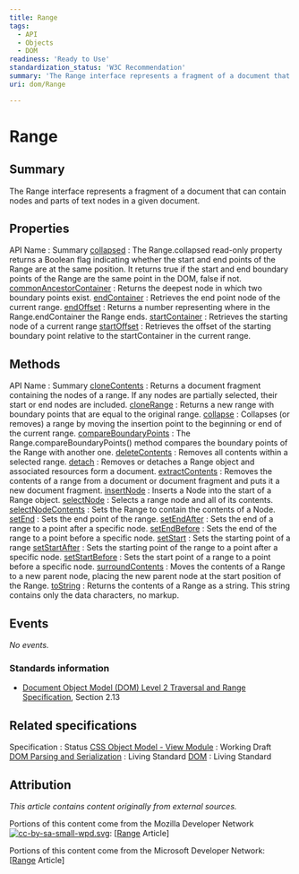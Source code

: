 ```yaml
---
title: Range
tags:
  - API
  - Objects
  - DOM
readiness: 'Ready to Use'
standardization_status: 'W3C Recommendation'
summary: 'The Range interface represents a fragment of a document that can contain nodes and parts of text nodes in a given document.'
uri: dom/Range

---
```

# Range

## Summary

The Range interface represents a fragment of a document that can contain nodes and parts of text nodes in a given document.

## Properties

API Name
:   Summary
[collapsed](/dom/Range/collapsed)
:   The Range.collapsed read-only property returns a Boolean flag indicating whether the start and end points of the Range are at the same position. It returns true if the start and end boundary points of the Range are the same point in the DOM, false if not.
[commonAncestorContainer](/dom/Range/commonAncestorContainer)
:   Returns the deepest node in which two boundary points exist.
[endContainer](/dom/Range/endContainer)
:   Retrieves the end point node of the current range.
[endOffset](/dom/Range/endOffset)
:   Returns a number representing where in the Range.endContainer the Range ends.
[startContainer](/dom/Range/startContainer)
:   Retrieves the starting node of a current range
[startOffset](/dom/Range/startOffset)
:   Retrieves the offset of the starting boundary point relative to the startContainer in the current range.

## Methods

API Name
:   Summary
[cloneContents](/dom/Range/cloneContents)
:   Returns a document fragment containing the nodes of a range. If any nodes are partially selected, their start or end nodes are included.
[cloneRange](/dom/Range/cloneRange)
:   Returns a new range with boundary points that are equal to the original range.
[collapse](/dom/Range/collapse)
:   Collapses (or removes) a range by moving the insertion point to the beginning or end of the current range.
[compareBoundaryPoints](/dom/Range/compareBoundaryPoints)
:   The Range.compareBoundaryPoints() method compares the boundary points of the Range with another one.
[deleteContents](/dom/Range/deleteContents)
:   Removes all contents within a selected range.
[detach](/dom/Range/detach)
:   Removes or detaches a Range object and associated resources form a document.
[extractContents](/dom/Range/extractContents)
:   Removes the contents of a range from a document or document fragment and puts it a new document fragment.
[insertNode](/dom/Range/insertNode)
:   Inserts a Node into the start of a Range object.
[selectNode](/dom/Range/selectNode)
:   Selects a range node and all of its contents.
[selectNodeContents](/dom/Range/selectNodeContents)
:   Sets the Range to contain the contents of a Node.
[setEnd](/dom/Range/setEnd)
:   Sets the end point of the range.
[setEndAfter](/dom/Range/setEndAfter)
:   Sets the end of a range to a point after a specific node.
[setEndBefore](/dom/Range/setEndBefore)
:   Sets the end of the range to a point before a specific node.
[setStart](/dom/Range/setStart)
:   Sets the starting point of a range
[setStartAfter](/dom/Range/setStartAfter)
:   Sets the starting point of the range to a point after a specific node.
[setStartBefore](/dom/Range/setStartBefore)
:   Sets the start point of a range to a point before a specific node.
[surroundContents](/dom/Range/surroundContents)
:   Moves the contents of a Range to a new parent node, placing the new parent node at the start position of the Range.
[toString](/dom/Range/toString)
:   Returns the contents of a Range as a string. This string contains only the data characters, no markup.

## Events

*No events.*

### Standards information

-   [Document Object Model (DOM) Level 2 Traversal and Range Specification](http://go.microsoft.com/fwlink/p/?linkid=182712), Section 2.13

## Related specifications

Specification
:   Status
[CSS Object Model - View Module](http://dev.w3.org/csswg/cssom-view/#extensions-to-the-range-interface)
:   Working Draft
[DOM Parsing and Serialization](http://domparsing.spec.whatwg.org/#extensions-to-the-range-interface)
:   Living Standard
[DOM](http://dom.spec.whatwg.org/#interface-range)
:   Living Standard

## Attribution

*This article contains content originally from external sources.*

Portions of this content come from the Mozilla Developer Network [![cc-by-sa-small-wpd.svg](//static.webplatformstaging.org/w/thumb/8/8c/cc-by-sa-small-wpd.svg/120px-cc-by-sa-small-wpd.svg.png)](http://creativecommons.org/licenses/by-sa/3.0/us/): [[Range](https://developer.mozilla.org/en-US/docs/Web/API/range) Article]

Portions of this content come from the Microsoft Developer Network: [[Range](http://msdn.microsoft.com/en-us/library/ie/hh772133(v=vs.85).aspx) Article]

